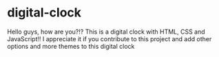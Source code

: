 # digital-clock
Hello guys, how are you?!?
This is a digital clock with HTML, CSS and JavaScript!!
I appreciate it if you contribute to this project and add other options and more themes to this digital clock
